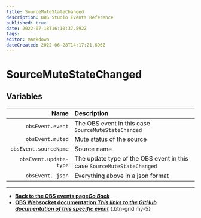```yaml
---
title: SourceMuteStateChanged
description: OBS Studio Events Reference
published: true
date: 2022-07-18T16:10:37.592Z
tags: 
editor: markdown
dateCreated: 2022-06-28T14:17:21.696Z
---
```


# SourceMuteStateChanged

## Variables

Name | Description
----:|:------------
`obsEvent.event` | The OBS event in this case `SourceMuteStateChanged`
`obsEvent.muted` | Mute status of the source
`obsEvent.sourceName` | Source name
`obsEvent.update-type` | The update type of the OBS event in this case `SourceMuteStateChanged`
`obsEvent._json` | Everything above in a json format

---

- [<i class="mdi mdi-chevron-left"></i>**Back to the OBS events page*Go Back***](/en/Broadcasters/OBS/Archive/Events)
- [<i class="mdi mdi-github"></i> **OBS Websocket documentation *This links to the GitHub documentation of this specific event***](https://github.com/obsproject/obs-websocket/blob/4.x-current/docs/generated/protocol.md#sourcemutestatechanged)
{.btn-grid my-5}
